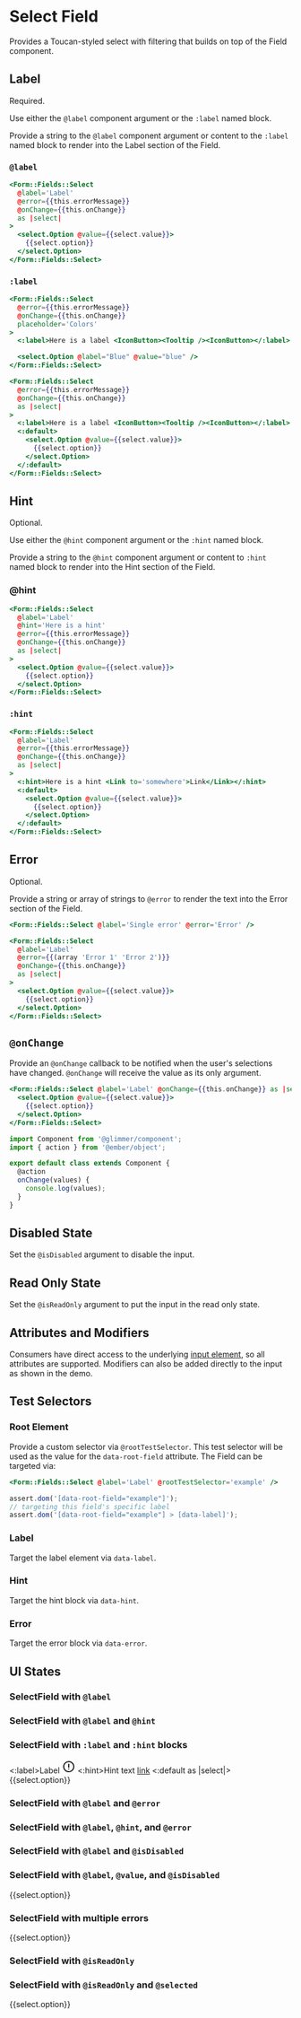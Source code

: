 # Select Field

Provides a Toucan-styled select with filtering that builds on top of the Field component.

## Label

Required.

Use either the `@label` component argument or the `:label` named block.

Provide a string to the `@label` component argument or content to the `:label` named block to render into the Label section of the Field.

### `@label`

```hbs
<Form::Fields::Select
  @label='Label'
  @error={{this.errorMessage}}
  @onChange={{this.onChange}}
  as |select|
>
  <select.Option @value={{select.value}}>
    {{select.option}}
  </select.Option>
</Form::Fields::Select>
```

### `:label`

```hbs
<Form::Fields::Select
  @error={{this.errorMessage}}
  @onChange={{this.onChange}}
  placeholder='Colors'
>
  <:label>Here is a label <IconButton><Tooltip /><IconButton></:label>

  <select.Option @label="Blue" @value="blue" />
</Form::Fields::Select>

<Form::Fields::Select
  @error={{this.errorMessage}}
  @onChange={{this.onChange}}
  as |select|
>
  <:label>Here is a label <IconButton><Tooltip /><IconButton></:label>
  <:default>
    <select.Option @value={{select.value}}>
      {{select.option}}
    </select.Option>
  </:default>
</Form::Fields::Select>
```

## Hint

Optional.

Use either the `@hint` component argument or the `:hint` named block.

Provide a string to the `@hint` component argument or content to `:hint` named block to render into the Hint section of the Field.

### @hint

```hbs
<Form::Fields::Select
  @label='Label'
  @hint='Here is a hint'
  @error={{this.errorMessage}}
  @onChange={{this.onChange}}
  as |select|
>
  <select.Option @value={{select.value}}>
    {{select.option}}
  </select.Option>
</Form::Fields::Select>
```

### `:hint`

```hbs
<Form::Fields::Select
  @label='Label'
  @error={{this.errorMessage}}
  @onChange={{this.onChange}}
  as |select|
>
  <:hint>Here is a hint <Link to='somewhere'>Link</Link></:hint>
  <:default>
    <select.Option @value={{select.value}}>
      {{select.option}}
    </select.Option>
  </:default>
</Form::Fields::Select>
```

## Error

Optional.

Provide a string or array of strings to `@error` to render the text into the Error section of the Field.

```hbs
<Form::Fields::Select @label='Single error' @error='Error' />
```

```hbs
<Form::Fields::Select
  @label='Label'
  @error={{(array 'Error 1' 'Error 2')}}
  @onChange={{this.onChange}}
  as |select|
>
  <select.Option @value={{select.value}}>
    {{select.option}}
  </select.Option>
</Form::Fields::Select>
```

## `@onChange`

Provide an `@onChange` callback to be notified when the user's selections have changed.
`@onChange` will receive the value as its only argument.

```hbs
<Form::Fields::Select @label='Label' @onChange={{this.onChange}} as |select|>
  <select.Option @value={{select.value}}>
    {{select.option}}
  </select.Option>
</Form::Fields::Select>
```

```js
import Component from '@glimmer/component';
import { action } from '@ember/object';

export default class extends Component {
  @action
  onChange(values) {
    console.log(values);
  }
}
```

## Disabled State

Set the `@isDisabled` argument to disable the input.

## Read Only State

Set the `@isReadOnly` argument to put the input in the read only state.

## Attributes and Modifiers

Consumers have direct access to the underlying [input element](https://developer.mozilla.org/en-US/docs/Web/HTML/Element/input), so all attributes are supported.
Modifiers can also be added directly to the input as shown in the demo.

## Test Selectors

### Root Element

Provide a custom selector via `@rootTestSelector`.
This test selector will be used as the value for the `data-root-field` attribute.
The Field can be targeted via:

```hbs
<Form::Fields::Select @label='Label' @rootTestSelector='example' />
```

```js
assert.dom('[data-root-field="example"]');
// targeting this field's specific label
assert.dom('[data-root-field="example"] > [data-label]');
```

### Label

Target the label element via `data-label`.

### Hint

Target the hint block via `data-hint`.

### Error

Target the error block via `data-error`.

## UI States

### SelectField with `@label`

<div class='mb-4 w-64'>
  <Form::Fields::Select @label='Label' placeholder='Colors' />
</div>

### SelectField with `@label` and `@hint`

<div class='mb-4 w-64'>
  <Form::Fields::Select
    @label='Label'
    @hint='With hint text'
    placeholder='Colors'
  />
</div>

### SelectField with `:label` and `:hint` blocks

<div class='mb-4 w-64'>
  <Form::Fields::Select placeholder='Colors'>
    <:label>Label <svg class="inline w-4 h-4" xmlns="http://www.w3.org/2000/svg" width="24" height="24" stroke="currentColor" viewBox="0 0 24 24"><path d="M12 3a9 9 0 11-6.364 2.636A8.972 8.972 0 0112 3zm0 4.7v5.2m0 3.39v.01" fill="none" stroke-linecap="round" stroke-linejoin="round" stroke-width="2"></path></svg></:label>
    <:hint>Hint text <a href="https://www.crowdstrike.com/">link</a></:hint>
    <:default as |select|>
      <select.Option>
        {{select.option}}
      </select.Option>
    </:default>
  </Form::Fields::Select>
</div>

### SelectField with `@label` and `@error`

<div class='mb-4 w-64'>
  <Form::Fields::Select
    @label='Label'
    @error='With error text'
    placeholder='Colors'
  />
</div>

### SelectField with `@label`, `@hint`, and `@error`

<div class='mb-4 w-64'>
  <Form::Fields::Select
    @label='Label'
    @hint='With hint text'
    @error='With error text'
    placeholder='Colors'
  />
</div>

### SelectField with `@label` and `@isDisabled`

<div class='mb-4 w-64'>
  <Form::Fields::Select
    @label='Label'
    @isDisabled={{true}}
    placeholder='Colors'
  />
</div>

### SelectField with `@label`, `@value`, and `@isDisabled`

<div class='mb-4 w-64'>
  <Form::Fields::Select
    @label='Label'
    @isDisabled={{true}}
    @selected="blue"
    @options={{(array 'blue' 'red')}}
    placeholder='Colors'
  as |select|>
    <select.Option>
      {{select.option}}
    </select.Option>
  </Form::Fields::Select>
</div>

### SelectField with multiple errors

<div class='mb-4 w-64'>
  <Form::Fields::Select
    @label='Label'
    @options={{(array 'blue' 'red')}}
    @error={{(array 'With error 1' 'With error 2' 'With error 3')}}
    placeholder='Colors'
  as |select|>
    <select.Option>
      {{select.option}}
    </select.Option>
  </Form::Fields::Select>
</div>

### SelectField with `@isReadOnly`

<div class='mb-4 w-64'>
  <Form::Fields::Select
    @label='Label'
    @hint='With hint text'
    @isReadOnly={{true}}
  />
</div>

### SelectField with `@isReadOnly` and `@selected`

<div class='mb-4 w-64'>
  <Form::Fields::Select
    @label='Label'
    @isReadOnly={{true}}
    @selected="blue"
    @options={{(array 'blue' 'red')}}
    placeholder='Colors'
  as |select|>
    <select.Option>
      {{select.option}}
    </select.Option>
  </Form::Fields::Select>
</div>
